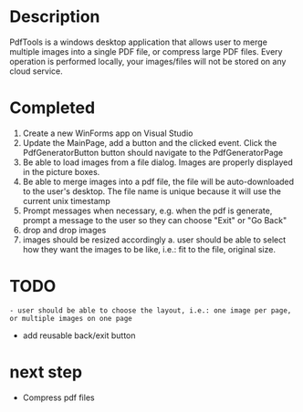 ﻿# Description
PdfTools is a windows desktop application that allows user to merge multiple images into a single PDF file, or compress large PDF files. 
Every operation is performed locally, your images/files will not be stored on any cloud service.

# Completed
1. Create a new WinForms app on Visual Studio
2. Update the MainPage, add a button and the clicked event. Click the PdfGeneratorButton button should navigate to the PdfGeneratorPage
3. Be able to load images from a file dialog. Images are properly displayed in the picture boxes.
4. Be able to merge images into a pdf file, the file will be auto-downloaded to the user's desktop. The file name is unique because it will use the current unix timestamp
5. Prompt messages when necessary, e.g. when the pdf is generate, prompt a message to the user so they can choose "Exit" or "Go Back"
6. drop and drop images
7. images should be resized accordingly
	a. user should be able to select how they want the images to be like, i.e.: fit to the file, original size.

# TODO
	- user should be able to choose the layout, i.e.: one image per page, or multiple images on one page
- add reusable back/exit button

# next step
- Compress pdf files